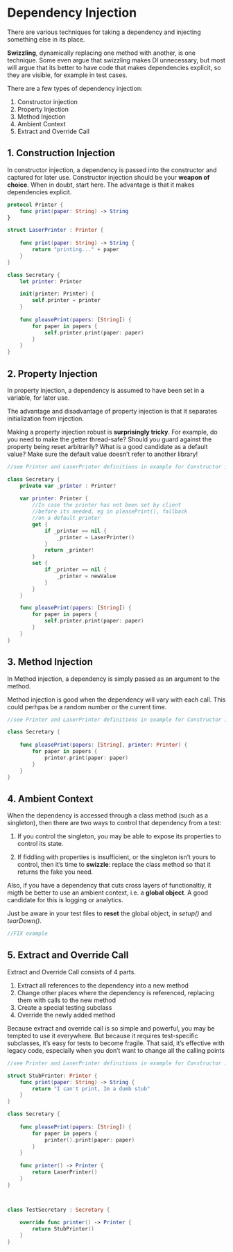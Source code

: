 # Dependency Injection

There are various techniques for taking a dependency and injecting something else in its place. 

**Swizzling**, dynamically replacing one method with another, is one technique. 
Some even argue that swizzling makes DI unnecessary, but most will argue that its better to have code that makes dependencies explicit, so they are visible, for example in test cases.

There are a few types of dependency injection:
1. Constructor injection
2. Property Injection
3. Method Injection
4. Ambient Context
5. Extract and Override Call


## 1. Construction Injection
In constructor injection, a dependency is passed into the constructor and captured for later use.
Constructor injection should be your **weapon of choice**. When in doubt, start here. The advantage is that it makes dependencies explicit.

```swift
protocol Printer {
    func print(paper: String) -> String
}

struct LaserPrinter : Printer {
    
    func print(paper: String) -> String {
        return "printing..." + paper
    }
}

class Secretary {
    let printer: Printer

    init(printer: Printer) {
        self.printer = printer
    }
    
    func pleasePrint(papers: [String]) {
        for paper in papers {
            self.printer.print(paper: paper)
        }
    }
}
```

## 2. Property Injection
In property injection, a dependency is assumed to have been set in a variable, for later use. 

The advantage and disadvantage of property injection is that it separates initialization from injection.

Making a property injection robust is **surprisingly tricky**. For example, do you need to make the getter thread-safe? Should you guard against the property being reset arbitrarily? What is a good candidate as a default value? Make sure the default value doesn’t refer to another library!


```swift
//see Printer and LaserPrinter definitions in example for Constructor injection

class Secretary {
    private var _printer : Printer?
    
    var printer: Printer {
        //In case the printer has not been set by client
        //before its needed, eg in pleasePrint(), fallback
        //on a default printer
        get {
            if _printer == nil {
                _printer = LaserPrinter()
            }
            return _printer!
        }
        set {
            if _printer == nil {
                _printer = newValue
            }
        }
    }

    func pleasePrint(papers: [String]) {
        for paper in papers {
            self.printer.print(paper: paper)
        }
    }
}
```

## 3. Method Injection
In Method injection, a dependency is simply passed as an argument to the method. 

Method injection is good when the dependency will vary with each call. This could perhpas be a random number or the current time.

```swift
//see Printer and LaserPrinter definitions in example for Constructor injection

class Secretary {
    
    func pleasePrint(papers: [String], printer: Printer) {
        for paper in papers {
            printer.print(paper: paper)
        }
    }
}

```

## 4. Ambient Context
When the dependency is accessed through a class method (such as a singleton), then there are two ways to control that dependency from a test:

1. If you control the singleton, you may be able to expose its properties to control its state.

2. If fiddling with properties is insufficient, or the singleton isn’t yours to control, then it’s time to **swizzle**: replace the class method so that it returns the fake you need.

Also, if you have a dependency that cuts cross layers of functionaltiy, it migth be better to use an ambient context, i.e. a **global object**. A good candidate for this is logging or analytics. 

Just be aware in your test files to **reset** the global object, in _setup()_ and _tearDown()_.

```swift
//FIX example
```

## 5. Extract and Override Call
Extract and Override Call consists of 4 parts.

1. Extract all references to the dependency into a new method
2. Change other places where the dependency is referenced, replacing them with calls to the new method
3. Create a special testing subclass
4. Override the newly added method

Because extract and override call is so simple and powerful, you may be tempted to use it everywhere. But because it requires test-specific subclasses, it’s easy for tests to become fragile.
That said, it’s effective with legacy code, especially when you don’t want to change all the calling points

```swift
//see Printer and LaserPrinter definitions in example for Constructor injection

struct StubPrinter: Printer {
    func print(paper: String) -> String {
        return "I can't print, Im a dumb stub"
    }
}

class Secretary {
    
    func pleasePrint(papers: [String]) {
        for paper in papers {
            printer().print(paper: paper)
        }
    }
    
    func printer() -> Printer {
        return LaserPrinter()
    }
}



class TestSecretary : Secretary {
    
    override func printer() -> Printer {
        return StubPrinter()
    }
}
```

